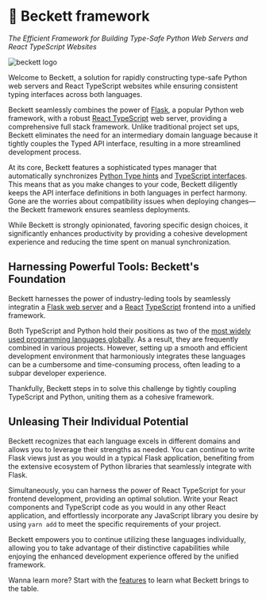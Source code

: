 # 💫 Beckett framework

_The Efficient Framework for Building Type-Safe Python Web Servers and React TypeScript Websites_

![beckett logo](banner.jpg)

Welcome to Beckett, a solution for rapidly constructing type-safe Python web servers and React TypeScript websites while ensuring consistent typing interfaces across both languages.

Beckett seamlessly combines the power of [Flask](https://flask.palletsprojects.com/en/2.3.x/), a popular Python web framework, with a robust [React TypeScript](https://www.typescriptlang.org/docs/handbook/react.html) web server, providing a comprehensive full stack framework. Unlike traditional project set ups, Beckett eliminates the need for an intermediary domain language because it tightly couples the Typed API interface, resulting in a more streamlined development process.

At its core, Beckett features a sophisticated types manager that automatically synchronizes [Python Type hints](https://docs.python.org/3/library/typing.html) and [TypeScript interfaces](https://www.typescriptlang.org/docs/handbook/interfaces.html). This means that as you make changes to your code, Beckett diligently keeps the API interface definitions in both languages in perfect harmony. Gone are the worries about compatibility issues when deploying changes—the Beckett framework ensures seamless deployments.

While Beckett is strongly opinionated, favoring specific design choices, it significantly enhances productivity by providing a cohesive development experience and reducing the time spent on manual synchronization.

## Harnessing Powerful Tools: Beckett's Foundation

Beckett harnesses the power of industry-leding tools by seamlessly integratin a [Flask web server](https://flask.palletsprojects.com/en/2.3.x/) and a [React](https://react.dev/) [TypeScript](https://www.typescriptlang.org/) frontend into a unified framework.

Both TypeScript and Python hold their positions as two of the [most widely used programming languages globally](https://www.statista.com/statistics/793628/worldwide-developer-survey-most-used-languages/). As a result, they are frequently combined in various projects.
However, setting up a smooth and efficient development environment that harmoniously integrates these languages can be a cumbersome and time-consuming process, often leading to a subpar developer experience.

Thankfully, Beckett steps in to solve this challenge by tightly coupling TypeScript and Python, uniting them as a cohesive framework.

## Unleasing Their Individual Potential

Beckett recognizes that each language excels in different domains and allows you to leverage their strengths as needed. You can continue to write Flask views just as you would in a typical Flask application, benefiting from the extensive ecosystem of Python libraries that seamlessly integrate with Flask.

Simultaneously, you can harness the power of React TypeScript for your frontend development, providing an optimal solution. Write your React components and TypeScript code as you would in any other React application, and effortlessly incorporate any JavaScript library you desire by using `yarn add` to meet the specific requirements of your project.

Beckett empowers you to continue utilizing these languages individually, allowing you to take advantage of their distinctive capabilities while enjoying the enhanced development experience offered by the unified framework.

Wanna learn more? Start with the [features](/features/) to learn what Beckett brings to the table.
